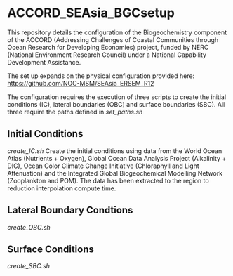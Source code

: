 # ACCORD_SEAsia_BGCsetup

This repository details the configuration of the Biogeochemistry component of the ACCORD (Addressing Challenges of Coastal Communities through Ocean Research for Developing Economies) project, funded by NERC (National Environment Research Council) under a National Capability Development Assistance.

The set up expands on the physical configuration provided here: https://github.com/NOC-MSM/SEAsia_ERSEM_R12

The configuration requires the execution of three scripts to create the initial conditions (IC), lateral boundaries (OBC) and surface boundaries (SBC). All three require the paths defined in *set_paths.sh*

## Initial Conditions
*create_IC.sh*
Create the initial conditions using data from the World Ocean Atlas (Nutrients + Oxygen), Global Ocean Data Analysis Project (Alkalinity + DIC), Ocean Color Climate Change Initiative (Chloraphyll and Light Attenuation) and the Integrated Global Biogeochemical Modelling Network (Zooplankton and POM). The data has been extracted to the region to reduction interpolation compute time. 

## Lateral Boundary Condtions
*create_OBC.sh*

## Surface Conditions
*create_SBC.sh*



